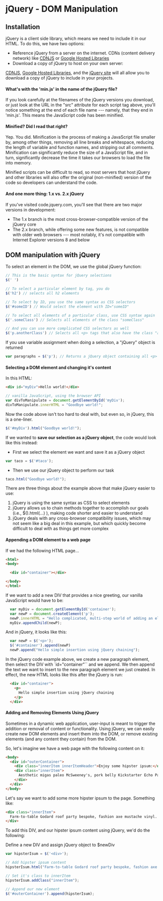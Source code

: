 # jQuery - DOM Manipulation

## Installation
jQuery is a client side library, which means we need to include it in our HTML. To do this, we have two options:

* Reference jQuery from a server on the internet. CDNs (content delivery network) like [CDNJS](https://cdnjs.com/) or [Google Hosted Libraries](https://developers.google.com/speed/libraries/)
* Download a copy of jQuery to host on your own server:

[CDNJS](http://www.cdnjs.com), [Google Hosted Libraries](https://developers.google.com/speed/libraries/), and the [jQuery site](http://www.jquery.com) will all allow you to download a copy of jQuery to include in your projects.

#### What's with the 'min.js' in the name of the jQuery file?

If you look carefully at the filenames of the jQuery versions you download, or just look at the URL in the "src" attribute for each script tag above, you'll notice something at the end of each file name --- namely, that they end in 'min.js'. This means the JavaScript code has been minified.

#### Minified? Did I read that right?

Yep. You did. Minification is the process of making a JavaScript file smaller by, among other things, removing all line breaks and whitespace, reducing the length of variable and function names, and stripping out all comments. Minification can significantly reduce the size of a JavaScript file, and in turn, significantly decrease the time it takes our browsers to load the file into memory.

Minified scripts can be difficult to read, so most servers that host jQuery and other libraries will also offer the original (non-minified) version of the code so developers can understand the code.

#### And one more thing: 1.x vs. 2.x jQuery

If you've visited code.jquery.com, you'll see that there are two major versions in development:
  * The 1.x branch is the most cross-browser-compatible version of the jQuery core
  * The 2.x branch, while offering some new features, is not compatible with older web browsers --- most notably, it's not compatible with Internet Explorer versions 8 and below


## DOM manipulation with jQuery

To select an element in the DOM, we use the global jQuery function:

```js
// This is the basic syntax for jQuery selections
$(' ')

// To select a particular element by tag, you do
$('h2') // selects all h2 elements

// To select by ID, you use the same syntax as CSS selectors
$('#someID') // Would select the element with ID="someID"

// To select all elements of a particular class, use CSS syntax again
$('.someClass') // Selects all elements of the class "someClass"

// And you can use more complicated CSS selectors as well
$('p.anotherClass') // Selects all <p> tags that also have the class "anotherClass" (<p class="anotherClass">)
```

If you use variable assignment when doing a selection, a "jQuery" object is returned

```js
var paragraphs = $('p'); // Returns a jQuery object containing all <p> tags on your web page.
```

#### Selecting a DOM element and changing it's content

In this HTML:

```html
<div id="myDiv">Hello world!</div>
```

```js
// vanilla JavaScript, using the browser API
var divToManipulate = document.getElementById('myDiv');
divToManipulate.innerHTML = "Goodbye world!";
```

Now the code above isn't too hard to deal with, but even so, in jQuery, this is a one-liner.

```js
$('#myDiv').html("Goodbye world!");
```

If we wanted to **save our selection as a jQuery object**, the code would look like this instead:

- First we select the element we want and save it as a jQuery object

```js
var taco = $('#taco');
```

- Then we use our jQuery object to perform our task

```js
taco.html("Goodbye world!");
```

There are three things about the example above that make jQuery easier to use:
  1. jQuery is using the same syntax as CSS to select elements
  2. jQuery allows us to chain methods together to accomplish our goals (i.e., $().html(...) ), making code shorter and easier to understand
  3. jQuery deals with any cross-browser compatibility issues, which may not seem like a big deal in this example, but which quickly become difficult to deal with as things get more complex

#### Appending a DOM element to a web page

If we had the following HTML page...

```html
<html>
<body>

  <div id="container"></div>

</body>
</html>
```

If we want to add a new DIV that provides a nice greeting, our vanilla JavaScript would have to be:

```js
  var myDiv = document.getElementById('container');
  var newP = document.createElement('p');
  newP.innerHTML = "Hello complicated, multi-step world of adding an element to the DOM!";
  myDiv.appendChild(newP);
```

And in jQuery, it looks like this:

```js
  var newP = $('<p>');
  $('#container').append(newP)
  newP.append("Hello simple insertion using jQuery chaining");
```

In the jQuery code example above, we create a new paragraph element, then select the DIV with `id="container"`` and we append. We then append the text we want to insert to the new paragraph element we just created. In effect, the new HTML looks like this after the jQuery is run:

```html
  <div id="container">
    <p>
      Hello simple insertion using jQuery chaining
    </p>
  </div>
```

#### Adding and Removing Elements Using jQuery

Sometimes in a dynamic web application, user-input is meant to trigger the addition or removal of content or functionality. Using jQuery, we can easily create new DOM elements and insert them into the DOM, or remove existing elements (and any content they contain) from the DOM.

So, let's imagine we have a web page with the following content on it:

```html
<body>
  <div id="outerContainer">
    <div class="innerItem innerItemHeader">Enjoy some hipster ipsum:</div>
    <div class="innerItem">
      Aesthetic migas paleo McSweeney's, pork belly Kickstarter Echo Park sriracha keytar disrupt viral drinking vinegar fanny pack typewriter.
    </div>
  </div>
</body>
```

Let's say we want to add some more hipster ipsum to the page. Something like:

```html
<div class="innerItem">
  Farm-to-table Godard roof party bespoke, fashion axe mustache vinyl.
</div>
```

To add this DIV, and our hipster ipsum content using jQuery, we'd do the following:

Define a new DIV and assign jQuery object to $newDiv

```js
var hipsterIsum = $('<div>');

// Add hipster ipsum content
hipsterIsum.html("Farm-to-table Godard roof party bespoke, fashion axe mustache vinyl.");

// Set it's class to innerItem
hipsterIsum.addClass("innerItem");

// Append our new element
$('#outerContainer').append(hipsterIsum);
```
